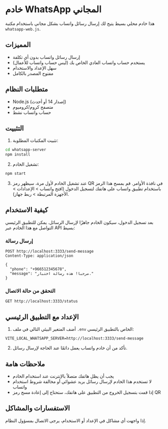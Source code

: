# خادم WhatsApp المجاني

هذا خادم محلي بسيط يتيح لك إرسال رسائل واتساب بشكل مجاني باستخدام مكتبة `whatsapp-web.js`.

## المميزات

- إرسال رسائل واتساب بدون أي تكلفة
- يستخدم حساب واتساب العادي الخاص بك (ليس حساب واتساب للأعمال)
- سهل الإعداد والاستخدام
- مفتوح المصدر بالكامل

## متطلبات النظام

- Node.js (إصدار 14 أو أحدث)
- متصفح كروم/كروميوم
- حساب واتساب نشط

## التثبيت

1. تثبيت المكتبات المطلوبة:
```bash
cd whatsapp-server
npm install
```

2. تشغيل الخادم:
```bash
npm start
```

3. عند تشغيل الخادم لأول مرة، سيظهر رمز QR في نافذة الأوامر. قم بمسح هذا الرمز باستخدام تطبيق واتساب على هاتفك لتسجيل الدخول (افتح واتساب > الإعدادات > الأجهزة المرتبطة > ربط جهاز).

## كيفية الاستخدام

بعد تسجيل الدخول، سيكون الخادم جاهزًا لإرسال الرسائل. يمكن للتطبيق الرئيسي التواصل مع هذا الخادم عبر API بسيط:

### إرسال رسالة

```
POST http://localhost:3333/send-message
Content-Type: application/json

{
  "phone": "+966512345678",
  "message": "مرحبا! هذه رسالة اختبار."
}
```

### التحقق من حالة الاتصال

```
GET http://localhost:3333/status
```

## الإعداد مع التطبيق الرئيسي

1. أضف المتغير البيئي التالي في ملف `.env` الخاص بالتطبيق الرئيسي:

```
VITE_LOCAL_WHATSAPP_SERVER=http://localhost:3333/send-message
```

2. تأكد من أن خادم واتساب يعمل دائمًا عند الحاجة لإرسال رسائل.

## ملاحظات هامة

- يجب أن يظل هاتفك متصلاً بالإنترنت عند استخدام الخادم
- لا تستخدم هذا الخادم لإرسال رسائل بريد عشوائي أو مخالفة شروط استخدام واتساب
- إذا قمت بتسجيل الخروج من التطبيق على هاتفك، ستحتاج إلى إعادة مسح رمز QR

## الاستفسارات والمشاكل

إذا واجهت أي مشاكل في الإعداد أو الاستخدام، يرجى الاتصال بمسؤول النظام. 